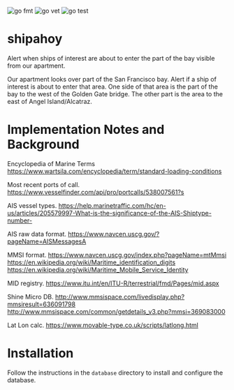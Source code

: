 ![go fmt](https://github.com/erikbryant/shipahoy/actions/workflows/fmt.yml/badge.svg)
![go vet](https://github.com/erikbryant/shipahoy/actions/workflows/vet.yml/badge.svg)
![go test](https://github.com/erikbryant/shipahoy/actions/workflows/test.yml/badge.svg)

# shipahoy

Alert when ships of interest are about to enter the part of the bay visible from our apartment.

Our apartment looks over part of the San Francisco bay. Alert if a ship of interest is about to enter that area. One side of that area is the part of the bay to the west of the Golden Gate bridge. The other part is the area to the east of Angel Island/Alcatraz.


# Implementation Notes and Background

Encyclopedia of Marine Terms https://www.wartsila.com/encyclopedia/term/standard-loading-conditions

Most recent ports of call.
https://www.vesselfinder.com/api/pro/portcalls/538007561?s

AIS vessel types.
https://help.marinetraffic.com/hc/en-us/articles/205579997-What-is-the-significance-of-the-AIS-Shiptype-number-

AIS raw data format.
https://www.navcen.uscg.gov/?pageName=AISMessagesA

MMSI format.
https://www.navcen.uscg.gov/index.php?pageName=mtMmsi
https://en.wikipedia.org/wiki/Maritime_identification_digits
https://en.wikipedia.org/wiki/Maritime_Mobile_Service_Identity

MID registry.
https://www.itu.int/en/ITU-R/terrestrial/fmd/Pages/mid.aspx

Shine Micro DB.
http://www.mmsispace.com/livedisplay.php?mmsiresult=636091798
http://www.mmsispace.com/common/getdetails_v3.php?mmsi=369083000

Lat Lon calc.
https://www.movable-type.co.uk/scripts/latlong.html

# Installation

Follow the instructions in the `database` directory to install and configure the database.
